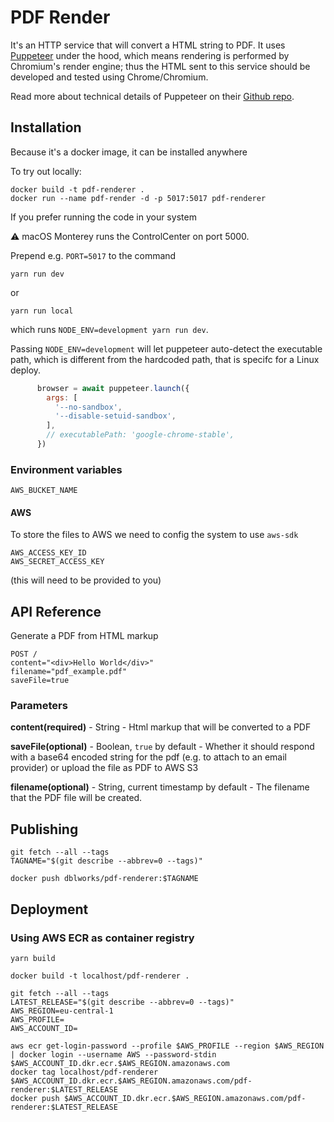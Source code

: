 # PDF Render

It's an HTTP service that will convert a HTML string to PDF. It uses [Puppeteer](https://pptr.dev/) under the hood, which means rendering is performed by Chromium's render engine; thus the HTML sent to this service should be developed and tested using Chrome/Chromium.

Read more about technical details of Puppeteer on their [Github repo](https://github.com/puppeteer/puppeteer).

## Installation

Because it's a docker image, it can be installed anywhere

To try out locally:

```shell
docker build -t pdf-renderer .
docker run --name pdf-render -d -p 5017:5017 pdf-renderer
```

If you prefer running the code in your system

:warning: macOS Monterey runs the ControlCenter on port 5000.

Prepend e.g. `PORT=5017` to the command

```shell
yarn run dev
```

or

```shell
yarn run local
```

which runs `NODE_ENV=development yarn run dev`.

Passing `NODE_ENV=development` will let puppeteer auto-detect the executable path, which is different from the hardcoded path, that is specifc for a Linux deploy.

```javascript
      browser = await puppeteer.launch({
        args: [
          '--no-sandbox',
          '--disable-setuid-sandbox',
        ],
        // executablePath: 'google-chrome-stable',
      })
```

### Environment variables
```
AWS_BUCKET_NAME
```

#### AWS

To store the files to AWS we need to config the system to use `aws-sdk`

```
AWS_ACCESS_KEY_ID
AWS_SECRET_ACCESS_KEY
```
(this will need to be provided to you)

## API Reference

Generate a PDF from HTML markup

```
POST /
content="<div>Hello World</div>"
filename="pdf_example.pdf"
saveFile=true
```

### Parameters
**content(required)** - String - Html markup that will be converted to a PDF

**saveFile(optional)** - Boolean, `true` by default - Whether it should respond with a base64 encoded string for the pdf (e.g. to attach to an email provider) or upload the file as PDF to AWS S3

**filename(optional)** - String, current timestamp by default - The filename that the PDF file will be created.



## Publishing

```shell
git fetch --all --tags
TAGNAME="$(git describe --abbrev=0 --tags)"

docker push dblworks/pdf-renderer:$TAGNAME
```



## Deployment

### Using AWS ECR as container registry
```shell
yarn build

docker build -t localhost/pdf-renderer .

git fetch --all --tags
LATEST_RELEASE="$(git describe --abbrev=0 --tags)"
AWS_REGION=eu-central-1
AWS_PROFILE=
AWS_ACCOUNT_ID=

aws ecr get-login-password --profile $AWS_PROFILE --region $AWS_REGION | docker login --username AWS --password-stdin $AWS_ACCOUNT_ID.dkr.ecr.$AWS_REGION.amazonaws.com
docker tag localhost/pdf-renderer $AWS_ACCOUNT_ID.dkr.ecr.$AWS_REGION.amazonaws.com/pdf-renderer:$LATEST_RELEASE
docker push $AWS_ACCOUNT_ID.dkr.ecr.$AWS_REGION.amazonaws.com/pdf-renderer:$LATEST_RELEASE
```

